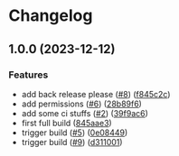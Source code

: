 # Changelog

## 1.0.0 (2023-12-12)


### Features

* add back release please ([#8](https://github.com/kurtosis-tech/kurtosis-cloud-catalog/issues/8)) ([f845c2c](https://github.com/kurtosis-tech/kurtosis-cloud-catalog/commit/f845c2ce37602ece013e810d64fceefab5dbf443))
* add permissions ([#6](https://github.com/kurtosis-tech/kurtosis-cloud-catalog/issues/6)) ([28b89f6](https://github.com/kurtosis-tech/kurtosis-cloud-catalog/commit/28b89f69898a4f1d63fb924171a9ef48a814bcc4))
* add some ci stuffs ([#2](https://github.com/kurtosis-tech/kurtosis-cloud-catalog/issues/2)) ([39f9ac6](https://github.com/kurtosis-tech/kurtosis-cloud-catalog/commit/39f9ac6429d56382d9baf6c74a143f6cbba8a34f))
* first full build ([845aae3](https://github.com/kurtosis-tech/kurtosis-cloud-catalog/commit/845aae3679f3f37e1fa738852d8cc191add824e1))
* trigger build ([#5](https://github.com/kurtosis-tech/kurtosis-cloud-catalog/issues/5)) ([0e08449](https://github.com/kurtosis-tech/kurtosis-cloud-catalog/commit/0e08449086a61f75a3fb8c87604d9fdcc2b7c02b))
* trigger build ([#9](https://github.com/kurtosis-tech/kurtosis-cloud-catalog/issues/9)) ([d311001](https://github.com/kurtosis-tech/kurtosis-cloud-catalog/commit/d311001838023f711359daa3da84da6d9e380162))
